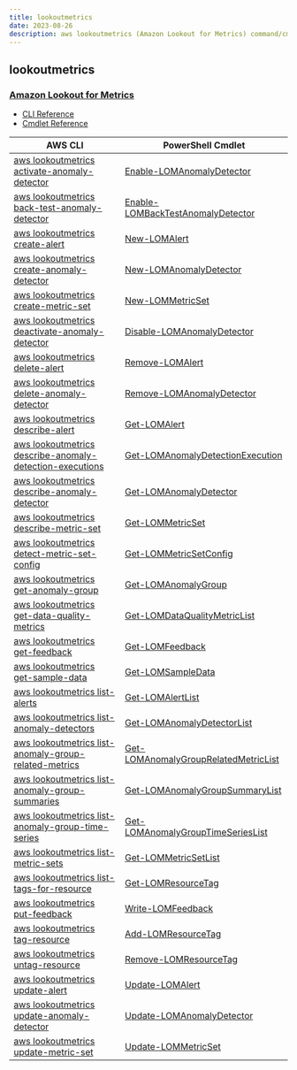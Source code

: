 ```yaml
---
title: lookoutmetrics
date: 2023-08-26
description: aws lookoutmetrics (Amazon Lookout for Metrics) command/cmdlet list.
---
```


## lookoutmetrics

### [Amazon Lookout for Metrics](https://aws.amazon.com/lookout-for-metrics/)

* [CLI Reference](https://awscli.amazonaws.com/v2/documentation/api/latest/reference/lookoutmetrics/index.html)
* [Cmdlet Reference](https://docs.aws.amazon.com/powershell/latest/reference/items/LookoutMetrics_cmdlets.html)

|AWS CLI|PowerShell Cmdlet|
|----|----|
|[aws lookoutmetrics activate-anomaly-detector](https://awscli.amazonaws.com/v2/documentation/api/latest/reference/lookoutmetrics/activate-anomaly-detector.html)|[Enable-LOMAnomalyDetector](https://docs.aws.amazon.com/powershell/latest/reference/items/Enable-LOMAnomalyDetector.html)|
|[aws lookoutmetrics back-test-anomaly-detector](https://awscli.amazonaws.com/v2/documentation/api/latest/reference/lookoutmetrics/back-test-anomaly-detector.html)|[Enable-LOMBackTestAnomalyDetector](https://docs.aws.amazon.com/powershell/latest/reference/items/Enable-LOMBackTestAnomalyDetector.html)|
|[aws lookoutmetrics create-alert](https://awscli.amazonaws.com/v2/documentation/api/latest/reference/lookoutmetrics/create-alert.html)|[New-LOMAlert](https://docs.aws.amazon.com/powershell/latest/reference/items/New-LOMAlert.html)|
|[aws lookoutmetrics create-anomaly-detector](https://awscli.amazonaws.com/v2/documentation/api/latest/reference/lookoutmetrics/create-anomaly-detector.html)|[New-LOMAnomalyDetector](https://docs.aws.amazon.com/powershell/latest/reference/items/New-LOMAnomalyDetector.html)|
|[aws lookoutmetrics create-metric-set](https://awscli.amazonaws.com/v2/documentation/api/latest/reference/lookoutmetrics/create-metric-set.html)|[New-LOMMetricSet](https://docs.aws.amazon.com/powershell/latest/reference/items/New-LOMMetricSet.html)|
|[aws lookoutmetrics deactivate-anomaly-detector](https://awscli.amazonaws.com/v2/documentation/api/latest/reference/lookoutmetrics/deactivate-anomaly-detector.html)|[Disable-LOMAnomalyDetector](https://docs.aws.amazon.com/powershell/latest/reference/items/Disable-LOMAnomalyDetector.html)|
|[aws lookoutmetrics delete-alert](https://awscli.amazonaws.com/v2/documentation/api/latest/reference/lookoutmetrics/delete-alert.html)|[Remove-LOMAlert](https://docs.aws.amazon.com/powershell/latest/reference/items/Remove-LOMAlert.html)|
|[aws lookoutmetrics delete-anomaly-detector](https://awscli.amazonaws.com/v2/documentation/api/latest/reference/lookoutmetrics/delete-anomaly-detector.html)|[Remove-LOMAnomalyDetector](https://docs.aws.amazon.com/powershell/latest/reference/items/Remove-LOMAnomalyDetector.html)|
|[aws lookoutmetrics describe-alert](https://awscli.amazonaws.com/v2/documentation/api/latest/reference/lookoutmetrics/describe-alert.html)|[Get-LOMAlert](https://docs.aws.amazon.com/powershell/latest/reference/items/Get-LOMAlert.html)|
|[aws lookoutmetrics describe-anomaly-detection-executions](https://awscli.amazonaws.com/v2/documentation/api/latest/reference/lookoutmetrics/describe-anomaly-detection-executions.html)|[Get-LOMAnomalyDetectionExecution](https://docs.aws.amazon.com/powershell/latest/reference/items/Get-LOMAnomalyDetectionExecution.html)|
|[aws lookoutmetrics describe-anomaly-detector](https://awscli.amazonaws.com/v2/documentation/api/latest/reference/lookoutmetrics/describe-anomaly-detector.html)|[Get-LOMAnomalyDetector](https://docs.aws.amazon.com/powershell/latest/reference/items/Get-LOMAnomalyDetector.html)|
|[aws lookoutmetrics describe-metric-set](https://awscli.amazonaws.com/v2/documentation/api/latest/reference/lookoutmetrics/describe-metric-set.html)|[Get-LOMMetricSet](https://docs.aws.amazon.com/powershell/latest/reference/items/Get-LOMMetricSet.html)|
|[aws lookoutmetrics detect-metric-set-config](https://awscli.amazonaws.com/v2/documentation/api/latest/reference/lookoutmetrics/detect-metric-set-config.html)|[Get-LOMMetricSetConfig](https://docs.aws.amazon.com/powershell/latest/reference/items/Get-LOMMetricSetConfig.html)|
|[aws lookoutmetrics get-anomaly-group](https://awscli.amazonaws.com/v2/documentation/api/latest/reference/lookoutmetrics/get-anomaly-group.html)|[Get-LOMAnomalyGroup](https://docs.aws.amazon.com/powershell/latest/reference/items/Get-LOMAnomalyGroup.html)|
|[aws lookoutmetrics get-data-quality-metrics](https://awscli.amazonaws.com/v2/documentation/api/latest/reference/lookoutmetrics/get-data-quality-metrics.html)|[Get-LOMDataQualityMetricList](https://docs.aws.amazon.com/powershell/latest/reference/items/Get-LOMDataQualityMetricList.html)|
|[aws lookoutmetrics get-feedback](https://awscli.amazonaws.com/v2/documentation/api/latest/reference/lookoutmetrics/get-feedback.html)|[Get-LOMFeedback](https://docs.aws.amazon.com/powershell/latest/reference/items/Get-LOMFeedback.html)|
|[aws lookoutmetrics get-sample-data](https://awscli.amazonaws.com/v2/documentation/api/latest/reference/lookoutmetrics/get-sample-data.html)|[Get-LOMSampleData](https://docs.aws.amazon.com/powershell/latest/reference/items/Get-LOMSampleData.html)|
|[aws lookoutmetrics list-alerts](https://awscli.amazonaws.com/v2/documentation/api/latest/reference/lookoutmetrics/list-alerts.html)|[Get-LOMAlertList](https://docs.aws.amazon.com/powershell/latest/reference/items/Get-LOMAlertList.html)|
|[aws lookoutmetrics list-anomaly-detectors](https://awscli.amazonaws.com/v2/documentation/api/latest/reference/lookoutmetrics/list-anomaly-detectors.html)|[Get-LOMAnomalyDetectorList](https://docs.aws.amazon.com/powershell/latest/reference/items/Get-LOMAnomalyDetectorList.html)|
|[aws lookoutmetrics list-anomaly-group-related-metrics](https://awscli.amazonaws.com/v2/documentation/api/latest/reference/lookoutmetrics/list-anomaly-group-related-metrics.html)|[Get-LOMAnomalyGroupRelatedMetricList](https://docs.aws.amazon.com/powershell/latest/reference/items/Get-LOMAnomalyGroupRelatedMetricList.html)|
|[aws lookoutmetrics list-anomaly-group-summaries](https://awscli.amazonaws.com/v2/documentation/api/latest/reference/lookoutmetrics/list-anomaly-group-summaries.html)|[Get-LOMAnomalyGroupSummaryList](https://docs.aws.amazon.com/powershell/latest/reference/items/Get-LOMAnomalyGroupSummaryList.html)|
|[aws lookoutmetrics list-anomaly-group-time-series](https://awscli.amazonaws.com/v2/documentation/api/latest/reference/lookoutmetrics/list-anomaly-group-time-series.html)|[Get-LOMAnomalyGroupTimeSeriesList](https://docs.aws.amazon.com/powershell/latest/reference/items/Get-LOMAnomalyGroupTimeSeriesList.html)|
|[aws lookoutmetrics list-metric-sets](https://awscli.amazonaws.com/v2/documentation/api/latest/reference/lookoutmetrics/list-metric-sets.html)|[Get-LOMMetricSetList](https://docs.aws.amazon.com/powershell/latest/reference/items/Get-LOMMetricSetList.html)|
|[aws lookoutmetrics list-tags-for-resource](https://awscli.amazonaws.com/v2/documentation/api/latest/reference/lookoutmetrics/list-tags-for-resource.html)|[Get-LOMResourceTag](https://docs.aws.amazon.com/powershell/latest/reference/items/Get-LOMResourceTag.html)|
|[aws lookoutmetrics put-feedback](https://awscli.amazonaws.com/v2/documentation/api/latest/reference/lookoutmetrics/put-feedback.html)|[Write-LOMFeedback](https://docs.aws.amazon.com/powershell/latest/reference/items/Write-LOMFeedback.html)|
|[aws lookoutmetrics tag-resource](https://awscli.amazonaws.com/v2/documentation/api/latest/reference/lookoutmetrics/tag-resource.html)|[Add-LOMResourceTag](https://docs.aws.amazon.com/powershell/latest/reference/items/Add-LOMResourceTag.html)|
|[aws lookoutmetrics untag-resource](https://awscli.amazonaws.com/v2/documentation/api/latest/reference/lookoutmetrics/untag-resource.html)|[Remove-LOMResourceTag](https://docs.aws.amazon.com/powershell/latest/reference/items/Remove-LOMResourceTag.html)|
|[aws lookoutmetrics update-alert](https://awscli.amazonaws.com/v2/documentation/api/latest/reference/lookoutmetrics/update-alert.html)|[Update-LOMAlert](https://docs.aws.amazon.com/powershell/latest/reference/items/Update-LOMAlert.html)|
|[aws lookoutmetrics update-anomaly-detector](https://awscli.amazonaws.com/v2/documentation/api/latest/reference/lookoutmetrics/update-anomaly-detector.html)|[Update-LOMAnomalyDetector](https://docs.aws.amazon.com/powershell/latest/reference/items/Update-LOMAnomalyDetector.html)|
|[aws lookoutmetrics update-metric-set](https://awscli.amazonaws.com/v2/documentation/api/latest/reference/lookoutmetrics/update-metric-set.html)|[Update-LOMMetricSet](https://docs.aws.amazon.com/powershell/latest/reference/items/Update-LOMMetricSet.html)|

